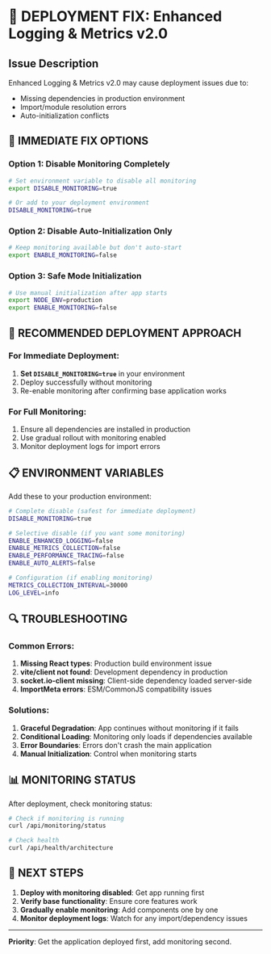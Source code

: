# 🚨 DEPLOYMENT FIX: Enhanced Logging & Metrics v2.0

## Issue Description

Enhanced Logging & Metrics v2.0 may cause deployment issues due to:

- Missing dependencies in production environment
- Import/module resolution errors
- Auto-initialization conflicts

## 🔧 IMMEDIATE FIX OPTIONS

### Option 1: Disable Monitoring Completely

```bash
# Set environment variable to disable all monitoring
export DISABLE_MONITORING=true

# Or add to your deployment environment
DISABLE_MONITORING=true
```

### Option 2: Disable Auto-Initialization Only

```bash
# Keep monitoring available but don't auto-start
export ENABLE_MONITORING=false
```

### Option 3: Safe Mode Initialization

```bash
# Use manual initialization after app starts
export NODE_ENV=production
export ENABLE_MONITORING=false
```

## 🎯 RECOMMENDED DEPLOYMENT APPROACH

### For Immediate Deployment:

1. **Set `DISABLE_MONITORING=true`** in your environment
2. Deploy successfully without monitoring
3. Re-enable monitoring after confirming base application works

### For Full Monitoring:

1. Ensure all dependencies are installed in production
2. Use gradual rollout with monitoring enabled
3. Monitor deployment logs for import errors

## 📋 ENVIRONMENT VARIABLES

Add these to your production environment:

```bash
# Complete disable (safest for immediate deployment)
DISABLE_MONITORING=true

# Selective disable (if you want some monitoring)
ENABLE_ENHANCED_LOGGING=false
ENABLE_METRICS_COLLECTION=false
ENABLE_PERFORMANCE_TRACING=false
ENABLE_AUTO_ALERTS=false

# Configuration (if enabling monitoring)
METRICS_COLLECTION_INTERVAL=30000
LOG_LEVEL=info
```

## 🔍 TROUBLESHOOTING

### Common Errors:

1. **Missing React types**: Production build environment issue
2. **vite/client not found**: Development dependency in production
3. **socket.io-client missing**: Client-side dependency loaded server-side
4. **ImportMeta errors**: ESM/CommonJS compatibility issues

### Solutions:

1. **Graceful Degradation**: App continues without monitoring if it fails
2. **Conditional Loading**: Monitoring only loads if dependencies available
3. **Error Boundaries**: Errors don't crash the main application
4. **Manual Initialization**: Control when monitoring starts

## 📊 MONITORING STATUS

After deployment, check monitoring status:

```bash
# Check if monitoring is running
curl /api/monitoring/status

# Check health
curl /api/health/architecture
```

## 🎯 NEXT STEPS

1. **Deploy with monitoring disabled**: Get app running first
2. **Verify base functionality**: Ensure core features work
3. **Gradually enable monitoring**: Add components one by one
4. **Monitor deployment logs**: Watch for any import/dependency issues

---

**Priority**: Get the application deployed first, add monitoring second.
